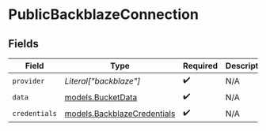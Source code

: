 # PublicBackblazeConnection


## Fields

| Field                                                            | Type                                                             | Required                                                         | Description                                                      |
| ---------------------------------------------------------------- | ---------------------------------------------------------------- | ---------------------------------------------------------------- | ---------------------------------------------------------------- |
| `provider`                                                       | *Literal["backblaze"]*                                           | :heavy_check_mark:                                               | N/A                                                              |
| `data`                                                           | [models.BucketData](../models/bucketdata.md)                     | :heavy_check_mark:                                               | N/A                                                              |
| `credentials`                                                    | [models.BackblazeCredentials](../models/backblazecredentials.md) | :heavy_check_mark:                                               | N/A                                                              |